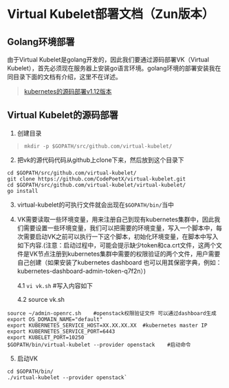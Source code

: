 # Virtual Kubelet部署文档（Zun版本）
## Golang环境部署
由于Virtual Kubelet是golang开发的，因此我们要通过源码部署VK（Virtual Kubelet），首先必须现在服务器上安装go语言环境。golang环境的部署安装我在同目录下面的文档有介绍，这里不在详述。

>[kubernetes的源码部署v1.12版本](https://github.com/CodePoetX/kubernetes-V1.12-kubernetes-/blob/master/kubernetes%E6%BA%90%E7%A0%81%E9%83%A8%E7%BD%B2.md)

## Virtual Kubelet的源码部署


1. 创建目录

> `mkdir -p $GOPATH/src/github.com/virtual-kubelet/`

2. 把vk的源代码代码从github上clone下来，然后放到这个目录下
```
cd $GOPATH/src/github.com/virtual-kubelet/
git clone https://github.com/CodePoetX/virtual-kubelet.git
cd $GOPATH/src/github.com/virtual-kubelet/virtual-kubelet/
go install
```

3. virtual-kubelet的可执行文件就会出现在`$GOPATH/bin/`当中
4. VK需要读取一些环境变量，用来注册自己到现有kubernetes集群中，因此我们需要设置一些环境变量，我们可以把需要的环境变量，写入一个脚本中，每次需要启动VK之前可以执行一下这个脚本，初始化环境变量，在脚本中写入如下内容.(注意：启动过程中，可能会提示缺少token和ca.crt文件，这两个文件是VK节点注册到kubernetes集群中需要的权限验证的两个文件，用户需要自己创建（如果安装了kubernetes dashboard 也可以用其保密字典，例如：
kubernetes-dashboard-admin-token-q7f2n）)
   
   4.1 `vi vk.sh` #写入内容如下
   
   4.2 source vk.sh

```
source ~/admin-openrc.sh    #openstack权限验证文件 可以通过dashboard生成
export OS_DOMAIN_NAME="default"
export KUBERNETES_SERVICE_HOST=XX.XX.XX.XX  #kubernetes master IP
export KUBERNETES_SERVICE_PORT=6443
export KUBELET_PORT=10250
$GOPATH/bin/virtual-kubelet --provider openstack    #启动命令
```

5. 启动VK

>
```
cd $GOPATH/bin/
./virtual-kubelet --provider openstack`
```
